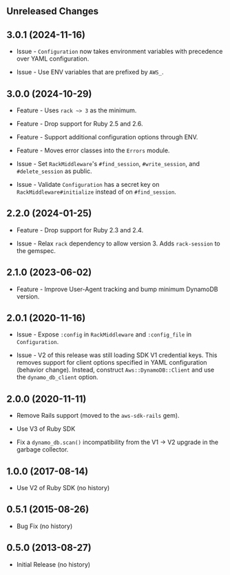 Unreleased Changes
------------------

3.0.1 (2024-11-16)
------------------

* Issue - `Configuration` now takes environment variables with precedence over YAML configuration.

* Issue - Use ENV variables that are prefixed by `AWS_`.

3.0.0 (2024-10-29)
------------------

* Feature - Uses `rack ~> 3` as the minimum.

* Feature - Drop support for Ruby 2.5 and 2.6.

* Feature - Support additional configuration options through ENV.

* Feature - Moves error classes into the `Errors` module.

* Issue - Set `RackMiddleware`'s `#find_session`, `#write_session`, and `#delete_session` as public.

* Issue - Validate `Configuration` has a secret key on `RackMiddleware#initialize` instead of on `#find_session`.

2.2.0 (2024-01-25)
------------------

* Feature - Drop support for Ruby 2.3 and 2.4.

* Issue - Relax `rack` dependency to allow version 3. Adds `rack-session` to the gemspec.

2.1.0 (2023-06-02)
------------------

* Feature - Improve User-Agent tracking and bump minimum DynamoDB version.

2.0.1 (2020-11-16)
------------------

* Issue - Expose `:config` in `RackMiddleware` and `:config_file` in `Configuration`.

* Issue - V2 of this release was still loading SDK V1 credential keys. This removes support for client options specified in YAML configuration (behavior change). Instead, construct `Aws::DynamoDB::Client` and use the `dynamo_db_client` option.

2.0.0 (2020-11-11)
------------------

* Remove Rails support (moved to the `aws-sdk-rails` gem).

* Use V3 of Ruby SDK

* Fix a `dynamo_db.scan()` incompatibility from the V1 -> V2 upgrade in the garbage collector.

1.0.0 (2017-08-14)
------------------

* Use V2 of Ruby SDK (no history)


0.5.1 (2015-08-26)
------------------

* Bug Fix (no history)

0.5.0 (2013-08-27)
------------------

* Initial Release (no history)
